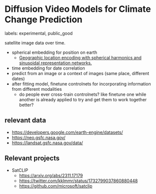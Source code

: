 # Diffusion Video Models for Climate Change Prediction

labels: experimental, public_good

satellite image data over time.

* spherical embedding for position on earth
  * [Geographic location encoding with spherical harmonics and sinusoidal representation networks.](https://arxiv.org/abs/2310.06743)
* time embedding for date correlation
* predict from an image or a context of images (same place, different dates)
* after fitting model, finetune controlnets for incorporating information from different modalities
  * do people ever cross-train controlnets? like finetune one while another is already applied to try and get them to work together better?

## relevant data

* https://developers.google.com/earth-engine/datasets/
* https://neo.gsfc.nasa.gov/
* https://landsat.gsfc.nasa.gov/data/

## Relevant projects

* SatCLIP
  * https://arxiv.org/abs/2311.17179
  * https://twitter.com/kklmmr/status/1732799037860880448
  * https://github.com/microsoft/satclip
